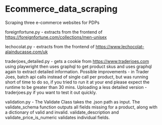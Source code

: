 # Ecommerce_data_scraping
Scraping three e-commerce websites for PDPs

foreignfortune.py - extracts from the frontend of https://foreignfortune.com/collections/men-unisex

lechocolat.py - extracts from the frontend of https://www.lechocolat-alainducasse.com/uk

traderjoes_detailed.py - gets a cookie from https://www.traderjoes.com using playwright then uses graphql to get product skus and uses graphql again to extract detailed information.
Possible improvements - in Trader Joes, batch api calls instead of single call per product, but was running short of time to do so, if you tried to run it at your end please expect the runtime to be greater than 30 mins. Uploading a less detailed version - traderjoes.py if you want to test it out quickly.

validation.py - 
The Validate Class takes the .json path as input.
The validate_schema function outputs all fields missing for a product, along with a dictionary of valid and invalid. validate_description and validate_price_is_numeric validates individual fields.


